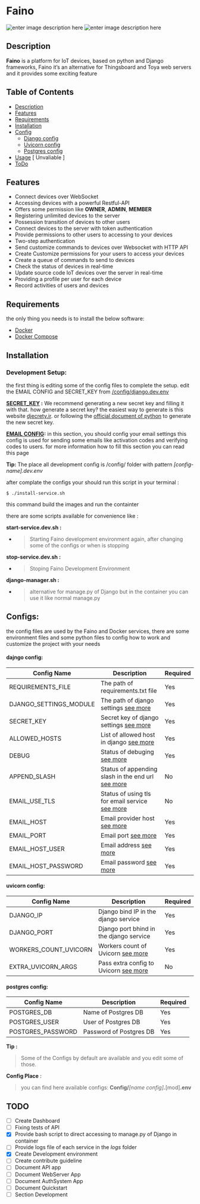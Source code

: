 
# Faino 
![enter image description here](https://img.shields.io/badge/License-GPL--3.0-green) ![enter image description here](https://img.shields.io/github/commit-activity/y/bigsbug/faino)

## Description
 **Faino** is a platform for IoT devices, based on python and Django frameworks, Faino it’s an alternative for Thingsboard and Toya web servers and it provides some exciting feature

## Table of Contents
 - [Description](#description)
 -  [Features](#features)
 - [Requirements](#requirements)
 -  [Installation](#installation) 
 - [Config](#configs)
	- [Django config](#dajngo-config)
	- [Uvicorn config](#uvicorn-config)
	- [Postgres config](#postgres-config)
 -  [Usage](#usage) [ Unvaliable ]
 -  [ToDo](#todo)

## Features
 - Connect devices over WebSocket
 - Accessing devices with a powerful Restful-API
 - Offers some permission like **OWNER**, **ADMIN**, **MEMBER**
 - Registering unlimited devices to the server
 - Possession transition of devices to other users
 - Connect devices to the server with token authentication
 - Provide permissions to other users to accessing to your devices
 - Two-step authentication
 - Send customize commands to devices over Websocket with HTTP API
 - Create Customize permissions for your users to access your devices
 - Create a queue of commands to send to devices
 - Check the status of devices in real-time
 - Update source code IoT devices over the server in real-time
 - Providing a profile per user for each device
 - Record activities of users and devices
 ## Requirements
the only thing you needs is to install the below software:
 - [Docker](https://docs.docker.com/get-docker/)
 - [Docker Compose](https://docs.docker.com/compose/install/)

 ## Installation

### Development Setup:
the first thing is editing some of the config files to complete the setup. edit the EMAIL CONFIG and SECRET_KEY from [/config/django.dev.env](#dajngo-config)

**[SECRET_KEY](#dajngo-config) :**  We recommend generating a new secret key and filling it with that. how generate a secret key? the easiest way to generate is this website [djecrety.ir](https://djecrety.ir/).
or following the [official document of python](https://docs.python.org/3/library/secrets.html) to generate the new secret key.

**[EMAIL CONFIG](#dajngo-config):** in this section, you should config your email settings this config is used for sending some emails like activation codes and verifying codes to users. for more information how to fill this section you can read this page

**Tip:** The place all development config is /config/ folder with pattern *[config-name].dev.env*

after complate the configs your should run this script in your terminal :

    $ ./install-service.sh
this command build the images and run the containter
 
there are some scripts available for convenience like :

**start-service.dev.sh :**
 - > Starting Faino development environment again, after changing some of the configs or when is stopping

**stop-service.dev.sh :**
 - > Stoping Faino Development Environment

**django-manager.sh :**
 - > alternative for manage.py of Django but in the container you can use it like normal manage.py

## Configs:
 the config files are used by the Faino and Docker services, there are some environment files and some python files to config how to work and customize the project with your needs
 
 #### dajngo config:
|Config Name|Description|Required|
|--|--|--|
|REQUIREMENTS_FILE|The path of requirements.txt file |Yes
|DJANGO_SETTINGS_MODULE|The path of django settings [see more](https://docs.djangoproject.com/en/4.0/topics/settings/#envvar-DJANGO_SETTINGS_MODULE)|Yes
|SECRET_KEY|Secret key of django settings [see more](https://docs.djangoproject.com/en/4.0/ref/settings/#secret-key)|Yes
|ALLOWED_HOSTS|List of allowed host in django [see more](https://docs.djangoproject.com/en/4.0/ref/settings/#allowed-hosts)|Yes
|DEBUG|Status of debuging [see more](https://docs.djangoproject.com/en/4.0/ref/settings/#debug)|Yes
|APPEND_SLASH|Status of appending slash in the end url [see more](https://docs.djangoproject.com/en/4.0/ref/settings/#append-slash)|No
|EMAIL_USE_TLS|Status of using tls for email service [see more](https://docs.djangoproject.com/en/4.0/ref/settings/#email-use-tls)|No
|EMAIL_HOST|Email provider host [see more](https://docs.djangoproject.com/en/4.0/ref/settings/#email-host)|Yes
|EMAIL_PORT|Email port [see more](https://docs.djangoproject.com/en/4.0/ref/settings/#email-port)|Yes
|EMAIL_HOST_USER|Email address [see more](https://docs.djangoproject.com/en/4.0/ref/settings/#email-host-user)|Yes
|EMAIL_HOST_PASSWORD|Email password [see more](https://docs.djangoproject.com/en/4.0/ref/settings/#email-host-password)|Yes

#### uvicorn config:
|Config Name|Description|Required|
|--|--|--|
|DJANGO_IP|Django bind IP in the django service|Yes
|DJANGO_PORT|Django port bhind in the django service|Yes
|WORKERS_COUNT_UVICORN|Workers count of Uvicorn [see more](https://www.uvicorn.org/settings/#production)|Yes
|EXTRA_UVICORN_ARGS|Pass extra config to Uvicorn [see more](https://www.uvicorn.org/settings/)|No

#### postgres config:
|Config Name|Description|Required|
|--|--|--|
|POSTGRES_DB|Name of Postgres DB|Yes
|POSTGRES_USER|User of Postgres DB|Yes
|POSTGRES_PASSWORD|Password of Postgres DB|Yes


**Tip  :**
>Some of the Configs by default are available and you edit some of those.

**Config Place** :
>you can find here available configs: **Config/***[name config]****.***[mod]**.env**

## TODO

 - [ ] Create Dashboard
 - [ ] Fixing tests of API
 - [x] Provide bash script to direct accessing to manage.py of Django in container
 - [ ] Provide logs file of each service in the *logs* folder
 - [x] Create Development environment
 - [ ] Create contribute guideline
 - [ ] Document API app
 - [ ] Document WebServer App
 - [ ] Document AuthSystem App
 - [ ] Document Quickstart
 - [ ] Section Development
